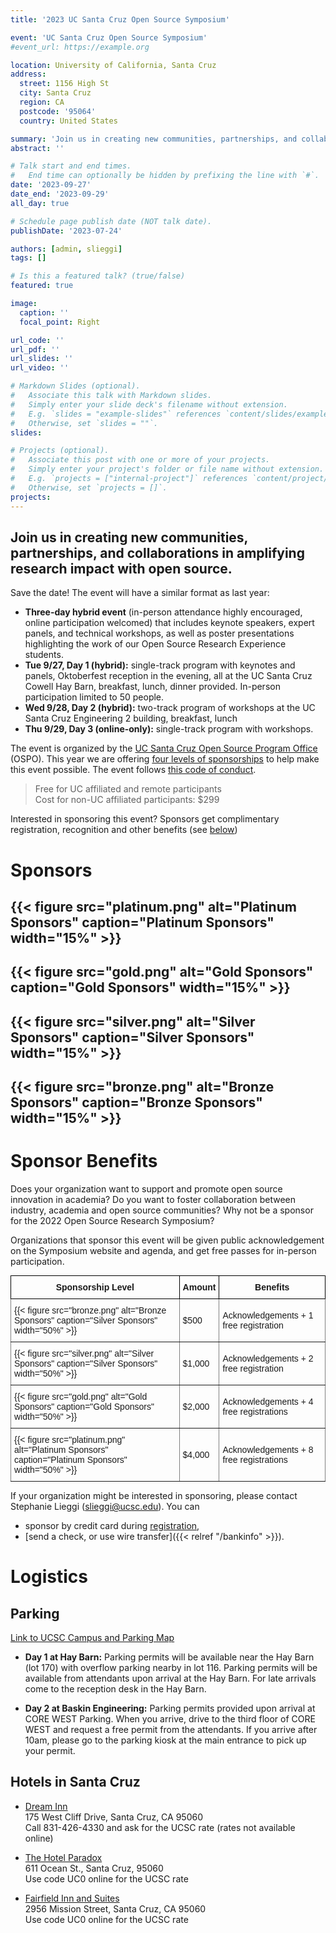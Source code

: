 ```yaml
---
title: '2023 UC Santa Cruz Open Source Symposium'

event: 'UC Santa Cruz Open Source Symposium'
#event_url: https://example.org

location: University of California, Santa Cruz
address:
  street: 1156 High St
  city: Santa Cruz
  region: CA
  postcode: '95064'
  country: United States

summary: 'Join us in creating new communities, partnerships, and collaborations in amplifying research impact with open source.'
abstract: ''

# Talk start and end times.
#   End time can optionally be hidden by prefixing the line with `#`.
date: '2023-09-27'
date_end: '2023-09-29'
all_day: true

# Schedule page publish date (NOT talk date).
publishDate: '2023-07-24'

authors: [admin, slieggi]
tags: []

# Is this a featured talk? (true/false)
featured: true

image:
  caption: ''
  focal_point: Right

url_code: ''
url_pdf: ''
url_slides: ''
url_video: ''

# Markdown Slides (optional).
#   Associate this talk with Markdown slides.
#   Simply enter your slide deck's filename without extension.
#   E.g. `slides = "example-slides"` references `content/slides/example-slides.md`.
#   Otherwise, set `slides = ""`.
slides:

# Projects (optional).
#   Associate this post with one or more of your projects.
#   Simply enter your project's folder or file name without extension.
#   E.g. `projects = ["internal-project"]` references `content/project/deep-learning/index.md`.
#   Otherwise, set `projects = []`.
projects:
---
```




## Join us in creating new communities, partnerships, and collaborations in amplifying research impact with open source.

Save the date! The event will have a similar format as last year:

- **Three-day hybrid event** (in-person attendance highly encouraged, online participation welcomed) that includes keynote speakers, expert panels, and technical workshops, as well as poster presentations highlighting the work of our Open Source Research Experience students. 
- **Tue 9/27, Day 1 (hybrid):** single-track program with keynotes and panels, Oktoberfest reception in the evening, all at the UC Santa Cruz Cowell Hay Barn, breakfast, lunch, dinner provided. In-person participation limited to 50 people.
- **Wed 9/28, Day 2 (hybrid):** two-track program of workshops at the UC Santa Cruz Engineering 2 building, breakfast, lunch
- **Thu 9/29, Day 3 (online-only):** single-track program with workshops.

The event is organized by the [UC Santa Cruz Open Source Program Office](https://ospo.ucsc.edu/) (OSPO). This year we are offering [four levels of sponsorships](#sponsors) to help make this event possible. The event follows [this code of conduct](https://docs.google.com/document/d/e/2PACX-1vQMA4vVjqQYmAvSRpjOemfBJUb-1NsBThQSvJOrECzyYJz9myHrqdr6DBV2oFFBpvFeQ7TG_Sn793SZ/pub).

> Free for UC affiliated and remote participants  
> Cost for non-UC affiliated participants: $299

Interested in sponsoring this event? Sponsors get complimentary registration, recognition and other benefits (see [below](#sponsor-benefits))

# Sponsors

## {{< figure src="platinum.png" alt="Platinum Sponsors" caption="Platinum Sponsors" width="15%" >}}

## {{< figure src="gold.png" alt="Gold Sponsors" caption="Gold Sponsors" width="15%" >}}

## {{< figure src="silver.png" alt="Silver Sponsors" caption="Silver Sponsors" width="15%" >}}

## {{< figure src="bronze.png" alt="Bronze Sponsors" caption="Bronze Sponsors" width="15%" >}}

# Sponsor Benefits

Does your organization want to support and promote open source innovation in academia? Do you want to foster collaboration between industry, academia and open source communities? Why not be a sponsor for the 2022 Open Source Research Symposium?  

Organizations that sponsor this event will be given public acknowledgement on the Symposium website and agenda, and get free passes for in-person participation.

<style type="text/css">
.tg  {border-collapse:collapse;border-spacing:0;margin:0px auto;}
.tg td{border-color:black;border-style:solid;border-width:1px;font-family:Arial, sans-serif;font-size:14px;
  overflow:hidden;padding:10px 5px;word-break:normal;}
.tg th{border-color:black;border-style:solid;border-width:1px;font-family:Arial, sans-serif;font-size:14px;
  font-weight:bold;overflow:hidden;padding:10px 5px;word-break:normal;}
.tg .tg-0pky{border-color:inherit;text-align:left;vertical-align: middle}
</style>
<table class="tg">
<thead>
  <tr>
    <th class="th-0pky">Sponsorship Level</th>
    <th class="th-0pky">Amount</th>
    <th class="th-0pky">Benefits</th>
  </tr>
</thead>
<tbody>
  <tr>
    <td class="tg-0pky">{{< figure src="bronze.png" alt="Bronze Sponsors" caption="Silver Sponsors" width="50%" >}}</td>
    <td class="tg-0pky">$500</td>
    <td class="tg-0pky">Acknowledgements + 1 free registration</td>
  </tr>
  <tr>
    <td class="tg-0pky">{{< figure src="silver.png" alt="Silver Sponsors" caption="Silver Sponsors" width="50%" >}}</td>
    <td class="tg-0pky">$1,000</td>
    <td class="tg-0pky">Acknowledgements + 2 free registration</td>
  </tr>
  <tr>
    <td class="tg-0pky">{{< figure src="gold.png" alt="Gold Sponsors" caption="Gold Sponsors" width="50%" >}}</td>
    <td class="tg-0pky">$2,000</td>
    <td class="tg-0pky">Acknowledgements + 4 free registrations</td>
  </tr>
  <tr>
    <td class="tg-0pky">{{< figure src="platinum.png" alt="Platinum Sponsors" caption="Platinum Sponsors" width="50%" >}}</td>
    <td class="tg-0pky">$4,000</td>
    <td class="tg-0pky">Acknowledgements + 8 free registrations</td>
  </tr>
</tbody>
</table>  


If your organization might be interested in sponsoring, please contact Stephanie Lieggi ([slieggi@ucsc.edu](mailto:slieggi@ucsc.edu)). You can 
- sponsor by credit card during [registration](https://ucsc.irisregistration.com/Register/Form/Form?formId=10271), 
- [send a check, or use wire transfer]({{< relref "/bankinfo" >}}).

# Logistics

## Parking

[Link to UCSC Campus and Parking Map](https://taps.ucsc.edu/pdf/parking-map.pdf)  

- **Day 1 at Hay Barn:** Parking permits will be available near the Hay Barn (lot 170) with overflow parking nearby in lot 116. Parking permits will be available from attendants upon arrival at the Hay Barn. For late arrivals come to the reception desk in the Hay Barn.

- **Day 2 at Baskin Engineering:** Parking permits provided upon arrival at CORE WEST Parking. When you arrive, drive to the third floor of CORE WEST and request a free permit from the attendants. If you arrive after 10am, please go to the parking kiosk at the main entrance to pick up your permit.

## Hotels in Santa Cruz

- [Dream Inn](http://www.dreaminnsantacruz.com)  
175 West Cliff Drive, Santa Cruz, CA 95060  
Call 831-426-4330 and ask for the UCSC rate (rates not available online)  

- [The Hotel Paradox](https://www.marriott.com/en-us/hotels/sjcak-hotel-paradox-autograph-collection/overview/?scid=f2ae0541-1279-4f24-b197-a979c79310b0)  
611 Ocean St., Santa Cruz, 95060  
Use code UC0 online for the UCSC rate  

- [Fairfield Inn and Suites](https://www.marriott.com/en-us/hotels/sjccr-fairfield-inn-and-suites-santa-cruz/overview/?scid=f2ae0541-1279-4f24-b197-a979c79310b0)  
2956 Mission Street, Santa Cruz, CA 95060  
Use code UC0 online for the UCSC rate  

